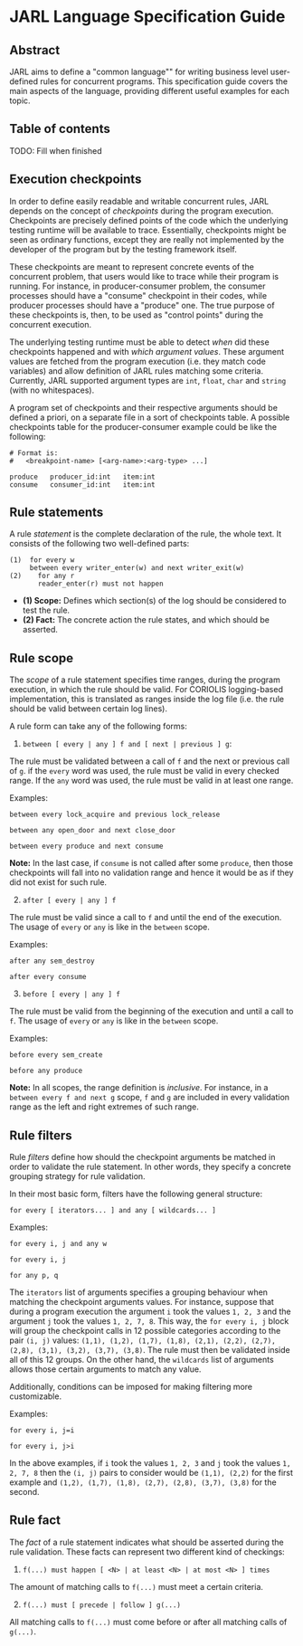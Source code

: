 # JARL Language Specification Guide

## Abstract

JARL aims to define a "common language"" for writing business level user-defined rules for concurrent programs. This specification guide covers the main aspects of the language, providing different useful examples for each topic.

## Table of contents

TODO: Fill when finished


## Execution checkpoints
In order to define easily readable and writable concurrent rules, JARL depends on the concept of _checkpoints_ during the program execution. Checkpoints are precisely defined points of the code which the underlying testing runtime will be available to trace. Essentially, checkpoints might be seen as ordinary functions, except they are really not implemented by the developer of the program but by the testing framework itself.

These checkpoints are meant to represent concrete events of the concurrent problem, that users would like to trace while their program is running. For instance, in producer-consumer problem, the consumer processes should have a "consume" checkpoint in their codes, while producer processes should have a "produce" one. The true purpose of these checkpoints is, then, to be used as "control points" during the concurrent execution. 

The underlying testing runtime must be able to detect _when_ did these checkpoints happened and with _which argument values_. These argument values are fetched from the program execution (i.e. they match code variables) and allow definition of JARL rules matching some criteria. Currently, JARL supported argument types are `int`, `float`, `char` and `string` (with no whitespaces).

A program set of checkpoints and their respective arguments should be defined a priori, on a separate file in a sort of checkpoints table. A possible checkpoints table for the producer-consumer example could be like the following:

```
# Format is:
#   <breakpoint-name> [<arg-name>:<arg-type> ...]

produce   producer_id:int   item:int
consume   consumer_id:int   item:int
``` 

## Rule statements

A rule _statement_ is the complete declaration of the rule, the whole text. It consists of the following two well-defined parts:

```
(1)  for every w
     between every writer_enter(w) and next writer_exit(w)
(2)    for any r 
       reader_enter(r) must not happen 
```

- **(1) Scope:** Defines which section(s) of the log should be considered to test the rule.
- **(2) Fact:** The concrete action the rule states, and which should be asserted.

## Rule scope

The _scope_ of a rule statement specifies time ranges, during the program execution, in which the rule should be valid. For CORIOLIS logging-based implementation, this is translated as ranges inside the log file (i.e. the rule should be valid between certain log lines).

A rule form can take any of the following forms:

1. ```between [ every | any ] f and [ next | previous ] g```:  

The rule must be validated between a call of `f` and the next or previous call of `g`. if the `every` word was used, the rule must be valid in every checked range. If the `any` word was used, the rule must be valid in at least one range.

Examples:

```
between every lock_acquire and previous lock_release
```

```
between any open_door and next close_door
```

```
between every produce and next consume
```

**Note:** In the last case, if `consume` is not called after some `produce`, then those checkpoints will fall into no validation range and hence it would be as if they did not exist for such rule.

2. ```after [ every | any ] f```

The rule must be valid since a call to `f` and until the end of the execution. The usage of `every` or `any` is like in the `between` scope.

Examples:
```
after any sem_destroy
```
```
after every consume
```

3. ```before [ every | any ] f```

The rule must be valid from the beginning of the execution and until a call to `f`. The usage of `every` or `any` is like in the `between` scope.

Examples:
```
before every sem_create
```
```
before any produce
```

**Note:** In all scopes, the range definition is _inclusive_. For instance, in a `between every f and next g` scope, `f` and `g` are included in every validation range as the left and right extremes of such range.

## Rule filters

Rule _filters_ define how should the checkpoint arguments be matched in order to validate the rule statement. In other words, they specify a concrete grouping strategy for rule validation.

In their most basic form, filters have the following general structure:

```for every [ iterators... ] and any [ wildcards... ]```

Examples:


```
for every i, j and any w
```
```
for every i, j
```
```
for any p, q
```

The `iterators` list of arguments specifies a grouping behaviour when matching the checkpoint arguments values. For instance, suppose that during a program execution the argument `i` took the values `1, 2, 3` and the argument `j` took the values `1, 2, 7, 8`. This way, the `for every i, j` block will group the checkpoint calls in 12 possible categories according to the pair `(i, j)` values: `(1,1), (1,2), (1,7), (1,8), (2,1), (2,2), (2,7), (2,8), (3,1), (3,2), (3,7), (3,8)`. The rule must then be validated inside all of this 12 groups. On the other hand, the `wildcards` list of arguments allows those certain arguments to match any value.

Additionally, conditions can be imposed for making filtering more customizable. 

Examples:

```
for every i, j=i
```

```
for every i, j>i
```

In the above examples, if `i` took the values `1, 2, 3` and `j` took the values `1, 2, 7, 8` then the `(i, j)` pairs to consider would be `(1,1), (2,2)` for the first example and `(1,2), (1,7), (1,8), (2,7), (2,8), (3,7), (3,8)` for the second.

## Rule fact

The _fact_ of a rule statement indicates what should be asserted during the rule validation. These facts can represent two different kind of checkings: 

1. ```f(...) must happen [ <N> | at least <N> | at most <N> ] times ```

The amount of matching calls to `f(...)` must meet a certain criteria. 

2. ```f(...) must [ precede | follow ] g(...)```

All matching calls to `f(...)` must come before or after all matching calls of `g(...)`.